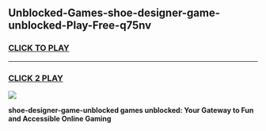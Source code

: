 
## Unblocked-Games-shoe-designer-game-unblocked-Play-Free-q75nv
<h3>
<a href="https://premium76.site?title=shoe-designer-game-unblocked&ref=10A">CLICK TO PLAY</a></h3>
<hr>

<h3>
<a href="https://premium76.site?title=shoe-designer-game-unblocked&ref=10A">CLICK 2 PLAY</a>
  
</h3>

<a href="https://premium76.site?title=shoe-designer-game-unblocked&ref=10A"><img src="https://clearcache.store/games.png"></a>


**shoe-designer-game-unblocked games unblocked: Your Gateway to Fun and Accessible Online Gaming**
